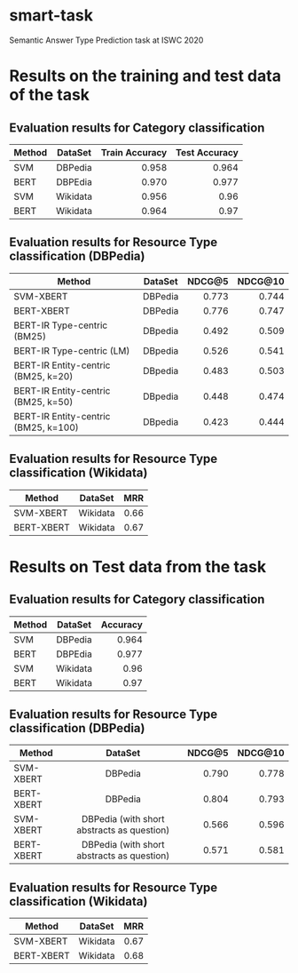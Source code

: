 # smart-task
Semantic Answer Type Prediction task at ISWC 2020

# Results on the training and test data of the task
## Evaluation results for Category classification

| Method   |      DataSet      |  Train Accuracy | Test Accuracy |
|----------|:-------------:|------:|------:|
| SVM |  DBPedia | 0.958 |  0.964 |
| BERT |    DBPEdia   |  0.970 |0.977 |
| SVM | Wikidata |    0.956 |0.96 | 
| BERT | Wikidata |    0.964 | 0.97 |

## Evaluation results for Resource Type classification  (DBPedia)

| Method   |      DataSet      |  NDCG@5 | NDCG@10 |
|----------|:-------------:|------:|------:|
| SVM-XBERT |  DBPedia | 0.773 | 0.744 | 
| BERT-XBERT |  DBPedia | 0.776 | 0.747 |
| BERT-IR Type-centric (BM25) | DBpedia | 0.492 | 0.509 |
| BERT-IR Type-centric (LM) | DBpedia | 0.526 | 0.541 |
| BERT-IR Entity-centric (BM25, k=20) | DBpedia | 0.483 | 0.503 |
| BERT-IR Entity-centric (BM25, k=50) | DBpedia | 0.448 | 0.474 |
| BERT-IR Entity-centric (BM25, k=100) | DBpedia | 0.423 | 0.444 |


## Evaluation results for Resource Type classification  (Wikidata)
| Method   |      DataSet      |  MRR |
|----------|:-------------:|------:|
| SVM-XBERT | Wikidata |  0.66  |
| BERT-XBERT | Wikidata |  0.67  |


# Results on Test data from the task
## Evaluation results for Category classification

| Method   |      DataSet      |  Accuracy |
|----------|:-------------:|------:|
| SVM |  DBPedia | 0.964 |
| BERT |    DBPEdia   |  0.977 |
| SVM | Wikidata |    0.96 |
| BERT | Wikidata |    0.97 |

## Evaluation results for Resource Type classification  (DBPedia)

| Method   |      DataSet      |  NDCG@5 | NDCG@10 |
|----------|:-------------:|------:|------:|
| SVM-XBERT |  DBPedia | 0.790 | 0.778 | 
| BERT-XBERT |  DBPedia | 0.804 | 0.793 |
| SVM-XBERT |  DBPedia (with short abstracts as question) | 0.566 | 0.596 | 
| BERT-XBERT |  DBPedia (with short abstracts as question) | 0.571 | 0.581 |

## Evaluation results for Resource Type classification  (Wikidata)
| Method   |      DataSet      |  MRR |
|----------|:-------------:|------:|
| SVM-XBERT | Wikidata |    0.67|
| BERT-XBERT | Wikidata |    0.68 |
